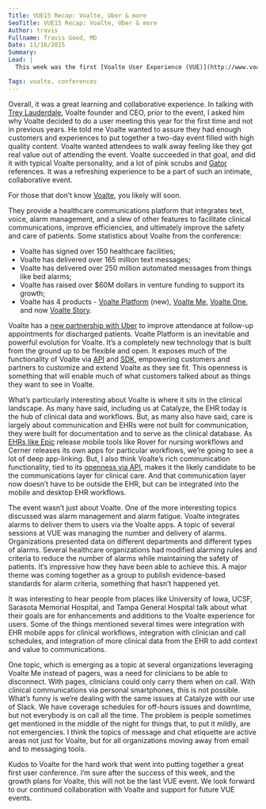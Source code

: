 ```yaml
---
Title: VUE15 Recap: Voalte, Uber & more
SeoTitle: VUE15 Recap: Voalte, Uber & more
Author: travis
Fullname: Travis Good, MD
Date: 11/16/2015
Summary: 
Lead: |
  This week was the first [Voalte User Experience (VUE)](http://www.voalte.com/vue15/) conference. Catalyze sponsored the event, which took place in Sarasota, FL, and moderated a panel on lessons learned in mobile health and the path forward. We were happy to be included in the event and to support it; we’re also very excited to be working with [Voalte](http://www.voalte.com/). 

Tags: voalte, conferences
---
```

Overall, it was a great learning and collaborative experience. In talking with [Trey Lauderdale](http://www.voalte.com/about-us/trey-lauderdale/), Voalte founder and CEO, prior to the event, I asked him why Voalte decided to do a user meeting this year for the first time and not in previous years. He told me Voalte wanted to assure they had enough customers and experiences to put together a two-day event filled with high quality content. Voalte wanted attendees to walk away feeling like they got real value out of attending the event. Voalte succeeded in that goal, and did it with typical Voalte personality, and a lot of pink scrubs and [Gator](http://www.ufl.edu/) references. It was a refreshing experience to be a part of such an intimate, collaborative event.

For those that don’t know [Voalte](http://www.voalte.com/), you likely will soon. 

They provide a healthcare communications platform that integrates text, voice, alarm management, and a slew of other features to facilitate clinical communications, improve efficiencies, and ultimately improve the safety and care of patients. Some statistics about Voalte from the conference:

- Voalte has signed over 150 healthcare facilities;
- Voalte has delivered over 165 million text messages;
- Voalte has delivered over 250 million automated messages from things like bed alarms;
- Voalte has raised over $60M dollars in venture funding to support its growth;
- Voalte has 4 products - [Voalte Platform](http://www.voalte.com/platform/) (new), [Voalte Me](http://www.voalte.com/platform/collaboration/voalte-me/), [Voalte One](http://www.voalte.com/platform/collaboration/voalte-one/), and now [Voalte Story](http://www.kcentv.com/story/30510497/voalte-announces-story-insight-and-uber-initiative-to-expand-care-collaboration-offerings).

Voalte has a [new partnership with Uber](http://www.prnewswire.com/news-releases/voalte-uber-smh-unite-to-help-address-patient-transportation-challenges-300177760.html) to improve attendance at follow-up appointments for discharged patients. Voalte Platform is an inevitable and powerful evolution for Voalte. It’s a completely new technology that is built from the ground up to be flexible and open. It exposes much of the functionality of Voalte via [API](https://catalyze.io/blog/how-to-design-a-hipaa-compliant-healthcare-api) and [SDK](https://catalyze.io/blog/android-sdk-released), empowering customers and partners to customize and extend Voalte as they see fit. This openness is something that will enable much of what customers talked about as things they want to see in Voalte.

What’s particularly interesting about Voalte is where it sits in the clinical landscape. As many have said, including us at Catalyze, the EHR today is the hub of clinical data and workflows. But, as many also have said, care is largely about communication and EHRs were not built for communication, they were built for documentation and to serve as the clinical database. As [EHRs like Epic](https://catalyze.io/blog/integrating-with-epic-or-any-ehr) release mobile tools like Rover for nursing workflows and Cerner releases its own apps for particular workflows, we’re going to see a lot of deep app-linking. But, I also think Voalte’s rich communication functionality, tied to its [openness via API](https://catalyze.io/blog/open-apis-solve-lack-of-ehr-interoperability), makes it the likely candidate to be the communications layer for clinical care. And that communication layer now doesn’t have to be outside the EHR, but can be integrated into the mobile and desktop EHR workflows.

The event wasn’t just about Voalte. One of the more interesting topics discussed was alarm management and alarm fatigue. Voalte integrates alarms to deliver them to users via the Voalte apps. A topic of several sessions at VUE was managing the number and delivery of alarms. Organizations presented data on different departments and different types of alarms. Several healthcare organizations had modified alarming rules and criteria to reduce the number of alarms while maintaining the safety of patients. It’s impressive how they have been able to achieve this. A major theme was coming together as a group to publish evidence-based standards for alarm criteria, something that hasn’t happened yet.

It was interesting to hear people from places like University of Iowa, UCSF, Sarasota Memorial Hospital, and Tampa General Hospital talk about what their goals are for enhancements and additions to the Voalte experience for users. Some of the things mentioned several times were integration with EHR mobile apps for clinical workflows, integration with clinician and call schedules, and integration of more clinical data from the EHR to add context and value to communications.

One topic, which is emerging as a topic at several organizations leveraging Voalte Me instead of pagers, was a need for clinicians to be able to disconnect. With pages, clinicians could only carry them when on call. With clinical communications via personal smartphones, this is not possible. What’s funny is we’re dealing with the same issues at Catalyze with our use of Slack. We have coverage schedules for off-hours issues and downtime, but not everybody is on call all the time. The problem is people sometimes get mentioned in the middle of the night for things that, to put it mildly, are not emergencies. I think the topics of message and chat etiquette are active areas not just for Voalte, but for all organizations moving away from email and to messaging tools.

Kudos to Voalte for the hard work that went into putting together a great first user conference. I’m sure after the success of this week, and the growth plans for Voalte, this will not be the last VUE event. We look forward to our continued collaboration with Voalte and support for future VUE events.

